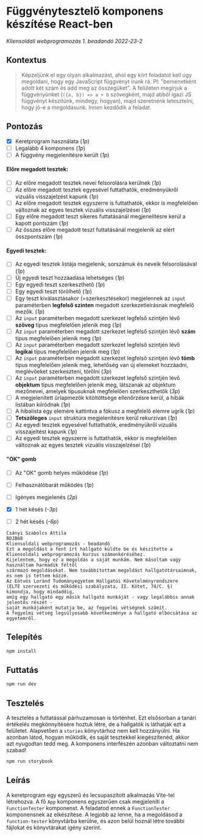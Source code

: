 # Függvénytesztelő komponens készítése React-ben
*Kliensoldali webprogramozás 1. beadandó 2022-23-2*

## Kontextus

> Képzeljünk el egy olyan alkalmazást, ahol egy kiírt feladatot kell úgy megoldani, hogy egy JavaScript függvényt írunk
> rá. Pl: "bemenetként adott két szám és add meg az összegüket". A felületen megírjuk a függvényünket (`({a, b}) => a + b`
> szövegként, majd abból igazi JS függvényt készítünk, mindegy, hogyan), majd szeretnénk letesztelni, hogy jó-e a
> megoldásunk. Innen kezdődik a feladat.

## Pontozás

- [X] Keretprogram használata (*1p*)
- [ ] Legalább 4 komponens (*1p*)
- [ ] A függvény megjelenítésre került (*1p*)

#### Előre megadott tesztek:

- [ ] Az előre megadott tesztek nevei felsorolásra kerülnek (*1p*)
- [ ] Az előre megadott tesztek egyesével futtathatók, eredményükről vizuális visszajelzést kapunk (*1p*)
- [ ] Az előre megadott tesztek egyszerre is futtathatók, ekkor is megfelelően változnak az egyes tesztek vizuális
  visszajelzései (*1p*)
- [ ] Egy előre megadott teszt sikeres futtatásánál megjenelítésre kerül a kapott pontszám (*1p*)
- [ ] Az összes előre megadott teszt futtatásánál megjelenik az elért összpontszám (*1p*)

#### Egyedi tesztek:

- [ ] Az egyedi tesztek listája megjelenik, sorszámuk és neveik felsorolásával (*1p*)
- [ ] Új egyedi teszt hozzáadása lehetséges (*1p*)
- [ ] Egy egyedi teszt szerkeszthető (*1p*)
- [ ] Egy egyedi teszt törölhető (*1p*)
- [ ] Egy teszt kiválasztásakor (=szerkesztésekor) megjelennek az `input` paraméterben **legfelső szinten** megadott
  szerkezetleírásnak megfelelő mezők. (*1p*)
- [ ] Az `input` paraméterben megadott szerkezet legfelső szintjén lévő **szöveg** típus megfelelően jelenik meg (*1p*)
- [ ] Az `input` paraméterben megadott szerkezet legfelső szintjén lévő **szám** típus megfelelően jelenik meg (*1p*)
- [ ] Az `input` paraméterben megadott szerkezet legfelső szintjén lévő **logikai** típus megfelelően jelenik meg (*1p*)
- [ ] Az `input` paraméterben megadott szerkezet legfelső szintjén lévő **tömb** típus megfelelően jelenik meg,
  lehetőség van új elemeket hozzáadni, meglévőeket szerkeszteni, törölni (*3p*)
- [ ] Az `input` paraméterben megadott szerkezet legfelső szintjén lévő **objektum** típus megfelelően jelenik meg,
  látszanak az objektum mezőnevei, amelyek típusuknak megfelelően szerkeszthetők (*3p*)
- [ ] A megjelenített űrlapmezők kitöltöttsége ellenőrzésre kerül, a hibák listában kiíródnak (*1p*)
- [ ] A hibalista egy elemére kattintva a fókusz a megfelelő elemre ugrik (*1p*)
- [ ] **Tetszőleges** `input` struktúra megjelenítésre kerül rekurzívan (*1p*)
- [ ] Az egyedi tesztek egyesével futtathatók, eredményükről vizuális visszajeltést kapunk (*1p*)
- [ ] Az egyedi tesztek egyszerre is futtathatók, ekkor is megfelelően változnak az egyes tesztek vizuális
  visszajelzései (*1p*)

#### "OK" gomb

- [ ] Az "OK" gomb helyes működése (*1p*)

- [ ] Felhasználóbarát működés (*1p*)
- [ ] Igényes megjelenés (*2p*)
- [X] 1 hét késés (*-3p*)
- [ ] 2 hét késés (*-6p*)

```text
Csányi Szabolcs Attila
BDJB68
Kliensoldali webprogramozás - beadandó
Ezt a megoldást a fent írt hallgató küldte be és készítette a Kliensoldali webprogramozás kurzus számonkéréséhez.
Kijelentem, hogy ez a megoldás a saját munkám. Nem másoltam vagy használtam harmadik féltől
származó megoldásokat. Nem továbbítottam megoldást hallgatótársaimnak, és nem is tettem közzé.
Az Eötvös Loránd Tudományegyetem Hallgatói Követelményrendszere
(ELTE szervezeti és működési szabályzata, II. Kötet, 74/C. §) kimondja, hogy mindaddig,
amíg egy hallgató egy másik hallgató munkáját - vagy legalábbis annak jelentős részét -
saját munkájaként mutatja be, az fegyelmi vétségnek számít.
A fegyelmi vétség legsúlyosabb következménye a hallgató elbocsátása az egyetemről.
```

## Telepítés

```bash
npm install
```

## Futtatás

```bash
npm run dev
```

## Tesztelés

A tesztelés a futtatással párhuzamosan is történhet. Ezt elsősorban a tanári értékelés megkönnyítésére hoztuk létre, de a hallgatók is láthatják ezt a felületet. Alapvetően a `stories` könyvtárhoz nem kell hozzányúlni. Ha azonban látod, hogyan működik, és saját tesztekkel kiegészítenéd, akkor azt nyugodtan tedd meg. A komponens interfészén azonban változtatni nem szabad!

```bash
npm run storybook
```

## Leírás

A keretprogram egy egyszerű és lecsupaszított alkalmazás Vite-tel létrehozva. A fő `App` komponens egyszerűen csak megjeleníti a `FunctionTester` komponenst. A feladatod ennek a `FunctionTester` komponensnek az elkészítése. A legjobb az lenne, ha a megoldásod a `function-tester` könyvtárba kerülne, és azon belül hoznál létre további fájlokat és könyvtárakat igény szerint.
